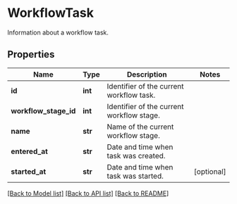 # WorkflowTask

Information about a workflow task.
## Properties
Name | Type | Description | Notes
------------ | ------------- | ------------- | -------------
**id** | **int** | Identifier of the current workflow task. | 
**workflow_stage_id** | **int** | Identifier of the current workflow stage. | 
**name** | **str** | Name of the current workflow stage. | 
**entered_at** | **str** | Date and time when task was created. | 
**started_at** | **str** | Date and time when task was started. | [optional] 

[[Back to Model list]](../README.md#documentation-for-models) [[Back to API list]](../README.md#documentation-for-api-endpoints) [[Back to README]](../README.md)


